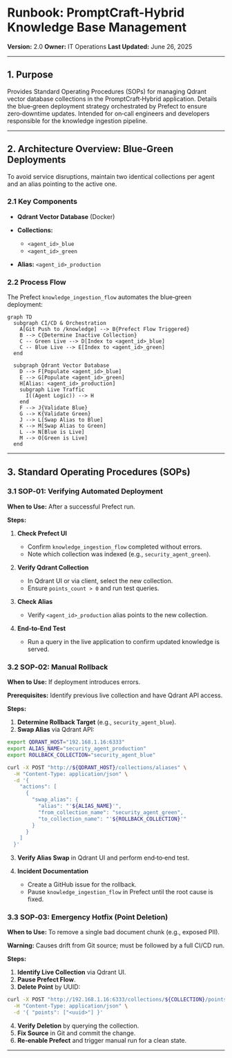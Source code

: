 # Runbook: PromptCraft-Hybrid Knowledge Base Management

**Version:** 2.0
**Owner:** IT Operations
**Last Updated:** June 26, 2025

---

## 1. Purpose

Provides Standard Operating Procedures (SOPs) for managing Qdrant vector database collections in the PromptCraft‑Hybrid application. Details the blue‑green deployment strategy orchestrated by Prefect to ensure zero‑downtime updates. Intended for on‑call engineers and developers responsible for the knowledge ingestion pipeline.

---

## 2. Architecture Overview: Blue‑Green Deployments

To avoid service disruptions, maintain two identical collections per agent and an alias pointing to the active one.

### 2.1 Key Components

* **Qdrant Vector Database** (Docker)
* **Collections:**

  * `<agent_id>_blue`
  * `<agent_id>_green`
* **Alias:** `<agent_id>_production`

### 2.2 Process Flow

The Prefect `knowledge_ingestion_flow` automates the blue‑green deployment:

```mermaid
graph TD
  subgraph CI/CD & Orchestration
    A[Git Push to /knowledge] --> B{Prefect Flow Triggered}
    B --> C{Determine Inactive Collection}
    C -- Green Live --> D[Index to <agent_id>_blue]
    C -- Blue Live --> E[Index to <agent_id>_green]
  end

  subgraph Qdrant Vector Database
    D --> F[Populate <agent_id>_blue]
    E --> G[Populate <agent_id>_green]
    H[Alias: <agent_id>_production]
    subgraph Live Traffic
      I((Agent Logic)) --> H
    end
    F --> J{Validate Blue}
    G --> K{Validate Green}
    J --> L[Swap Alias to Blue]
    K --> M[Swap Alias to Green]
    L --> N[Blue is Live]
    M --> O[Green is Live]
  end
```

---

## 3. Standard Operating Procedures (SOPs)

### 3.1 SOP‑01: Verifying Automated Deployment

**When to Use:** After a successful Prefect run.

**Steps:**

1. **Check Prefect UI**

   * Confirm `knowledge_ingestion_flow` completed without errors.
   * Note which collection was indexed (e.g., `security_agent_green`).
2. **Verify Qdrant Collection**

   * In Qdrant UI or via client, select the new collection.
   * Ensure `points_count > 0` and run test queries.
3. **Check Alias**

   * Verify `<agent_id>_production` alias points to the new collection.
4. **End‑to‑End Test**

   * Run a query in the live application to confirm updated knowledge is served.

### 3.2 SOP‑02: Manual Rollback

**When to Use:** If deployment introduces errors.

**Prerequisites:** Identify previous live collection and have Qdrant API access.

**Steps:**

1. **Determine Rollback Target** (e.g., `security_agent_blue`).
2. **Swap Alias** via Qdrant API:

```bash
export QDRANT_HOST="192.168.1.16:6333"
export ALIAS_NAME="security_agent_production"
export ROLLBACK_COLLECTION="security_agent_blue"

curl -X POST "http://${QDRANT_HOST}/collections/aliases" \
  -H "Content-Type: application/json" \
  -d '{
    "actions": [
      {
        "swap_alias": {
          "alias": "'${ALIAS_NAME}'",
          "from_collection_name": "security_agent_green",
          "to_collection_name": "'${ROLLBACK_COLLECTION}'"
        }
      }
    ]
  }'
```

3. **Verify Alias Swap** in Qdrant UI and perform end‑to‑end test.
4. **Incident Documentation**

   * Create a GitHub issue for the rollback.
   * Pause `knowledge_ingestion_flow` in Prefect until the root cause is fixed.

### 3.3 SOP‑03: Emergency Hotfix (Point Deletion)

**When to Use:** To remove a single bad document chunk (e.g., exposed PII).

**Warning:** Causes drift from Git source; must be followed by a full CI/CD run.

**Steps:**

1. **Identify Live Collection** via Qdrant UI.
2. **Pause Prefect Flow**.
3. **Delete Point** by UUID:

```bash
curl -X POST "http://192.168.1.16:6333/collections/${COLLECTION}/points/delete" \
  -H "Content-Type: application/json" \
  -d '{ "points": ["<uuid>"] }'
```

4. **Verify Deletion** by querying the collection.
5. **Fix Source** in Git and commit the change.
6. **Re‑enable Prefect** and trigger manual run for a clean state.

---
